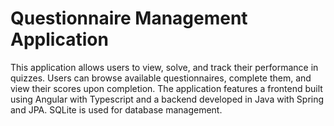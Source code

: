# Questionnaire Management Application 

This application allows users to view, solve, and track their performance in quizzes. Users can browse available questionnaires, complete them, and view their scores upon completion. The application features a frontend built using Angular with Typescript and a backend developed in Java with Spring and JPA. SQLite is used for database management.
